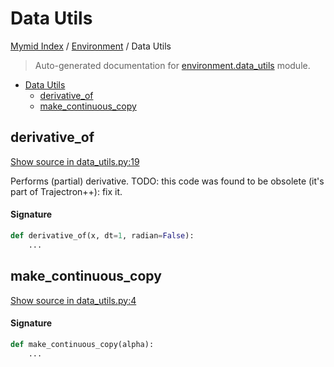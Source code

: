 # Data Utils

[Mymid Index](../README.md#mymid-index) /
[Environment](./index.md#environment) /
Data Utils

> Auto-generated documentation for [environment.data_utils](https://github.com/enricobu96/myMID/blob/main/environment/data_utils.py) module.

- [Data Utils](#data-utils)
  - [derivative_of](#derivative_of)
  - [make_continuous_copy](#make_continuous_copy)

## derivative_of

[Show source in data_utils.py:19](https://github.com/enricobu96/myMID/blob/main/environment/data_utils.py#L19)

Performs (partial) derivative. TODO: this code was found to be obsolete (it's part of Trajectron++): fix it.

#### Signature

```python
def derivative_of(x, dt=1, radian=False):
    ...
```



## make_continuous_copy

[Show source in data_utils.py:4](https://github.com/enricobu96/myMID/blob/main/environment/data_utils.py#L4)

#### Signature

```python
def make_continuous_copy(alpha):
    ...
```



